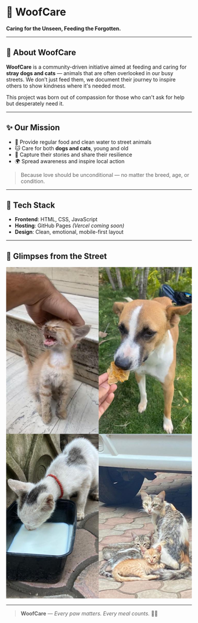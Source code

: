 # 🐾 WoofCare

**Caring for the Unseen, Feeding the Forgotten.**

---

## 🐶 About WoofCare

**WoofCare** is a community-driven initiative aimed at feeding and caring for **stray dogs and cats** — animals that are often overlooked in our busy streets. We don’t just feed them, we document their journey to inspire others to show kindness where it's needed most.

This project was born out of compassion for those who can't ask for help but desperately need it.

---

## ✨ Our Mission

- 🥣 Provide regular food and clean water to street animals  
- 🐱 Care for both **dogs and cats**, young and old  
- 📸 Capture their stories and share their resilience  
- 🌍 Spread awareness and inspire local action  

> Because love should be unconditional — no matter the breed, age, or condition.

---

## 🔧 Tech Stack

- **Frontend**: HTML, CSS, JavaScript  
- **Hosting**: GitHub Pages *(Vercel coming soon)*  
- **Design**: Clean, emotional, mobile-first layout  

---

## 📸 Glimpses from the Street

<img src="https://raw.githubusercontent.com/h4rv404/woofcare/main/catdog.jpg" alt="WoofCare Collage" width="600"/>

---

> **WoofCare** — *Every paw matters. Every meal counts.* 🐾✨

